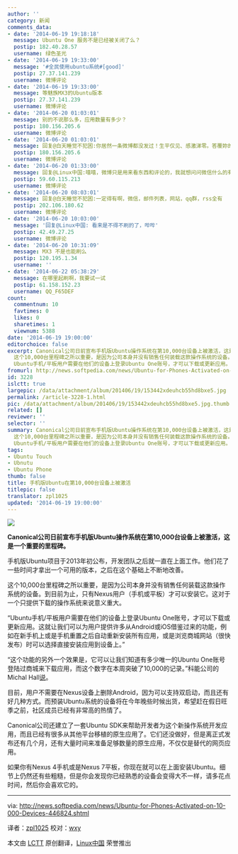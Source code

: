 ```yaml
---
author: ''
category: 新闻
comments_data:
- date: '2014-06-19 19:18:18'
  message: Ubuntu One 服务不是已经被关闭了么？
  postip: 182.40.28.57
  username: 绿色圣光
- date: '2014-06-19 19:33:00'
  message: '#全民使用ubuntu系统#[good]'
  postip: 27.37.141.239
  username: 微博评论
- date: '2014-06-19 19:33:00'
  message: 等魅族MX3的Ubuntu版本
  postip: 27.37.141.239
  username: 微博评论
- date: '2014-06-20 01:03:01'
  message: 别的不说那么多，应用数量有多少？
  postip: 180.156.205.6
  username: 微博评论
- date: '2014-06-20 01:03:01'
  message: 回复@白天睡觉不犯困:你居然一条微博都没发过！生平仅见、感激涕零。答覆妳的评论,应用不少,而且有不少是原生。
  postip: 180.156.205.6
  username: 微博评论
- date: '2014-06-20 01:33:00'
  message: 回复@Linux中国:嘻嘻，微博只是用来看东西和评论的，我就想问问微信什么的有吗
  postip: 59.60.115.213
  username: 微博评论
- date: '2014-06-20 08:03:01'
  message: 回复@白天睡觉不犯困:一定得有啊，微信，邮件列表，网站，qq群，rss全有
  postip: 202.106.180.62
  username: 微博评论
- date: '2014-06-20 10:03:00'
  message: '回复@Linux中国: 看来是不得不刷的了，哔哔'
  postip: 42.49.27.25
  username: 微博评论
- date: '2014-06-20 10:31:09'
  message: MX3 不是也能刷么
  postip: 120.195.1.34
  username: ''
- date: '2014-06-22 05:38:29'
  message: 在哪里起刷啊，我要试一试
  postip: 61.158.152.23
  username: QQ_F65DEF
count:
  commentnum: 10
  favtimes: 0
  likes: 0
  sharetimes: 1
  viewnum: 5388
date: '2014-06-19 19:00:00'
editorchoice: false
excerpt: Canonical公司日前宣布手机版Ubuntu操作系统在第10,000台设备上被激活，这是一个重要的里程碑。 手机版Ubuntu项目于2013年初公布，开发团队之后就一直在上面工作。他们花了一些时间才拿出一个可用的版本，之后在这个基础上不断地改善。
  这个10,000台里程碑之所以重要，是因为公司本身并没有销售任何装载这款操作系统的设备。到目前为止，只有Nexus用户（手机或平板）才可以安装它。这对于一个只提供下载的操作系统来说意义重大。
  Ubuntu手机/平板用户需要在他们的设备上登录Ubuntu One账号，才可以下载或更新应用。这就让我们可以为用户提
fromurl: http://news.softpedia.com/news/Ubuntu-for-Phones-Activated-on-10-000-Devices-446824.shtml
id: 3228
islctt: true
largepic: /data/attachment/album/201406/19/153442xdeuhcb55hd8bxe5.jpg
permalink: /article-3228-1.html
pic: /data/attachment/album/201406/19/153442xdeuhcb55hd8bxe5.jpg.thumb.jpg
related: []
reviewer: ''
selector: ''
summary: Canonical公司日前宣布手机版Ubuntu操作系统在第10,000台设备上被激活，这是一个重要的里程碑。 手机版Ubuntu项目于2013年初公布，开发团队之后就一直在上面工作。他们花了一些时间才拿出一个可用的版本，之后在这个基础上不断地改善。
  这个10,000台里程碑之所以重要，是因为公司本身并没有销售任何装载这款操作系统的设备。到目前为止，只有Nexus用户（手机或平板）才可以安装它。这对于一个只提供下载的操作系统来说意义重大。
  Ubuntu手机/平板用户需要在他们的设备上登录Ubuntu One账号，才可以下载或更新应用。这就让我们可以为用户提
tags:
- Ubuntu Touch
- Ubnutu
- Ubuntu Phone
thumb: false
title: 手机版Ubuntu在第10,000台设备上被激活
titlepic: false
translator: zpl1025
updated: '2014-06-19 19:00:00'
---
```


![](/data/attachment/album/201406/19/153442xdeuhcb55hd8bxe5.jpg)


**Canonical公司日前宣布手机版Ubuntu操作系统在第10,000台设备上被激活，这是一个重要的里程碑。**


手机版Ubuntu项目于2013年初公布，开发团队之后就一直在上面工作。他们花了一些时间才拿出一个可用的版本，之后在这个基础上不断地改善。


这个10,000台里程碑之所以重要，是因为公司本身并没有销售任何装载这款操作系统的设备。到目前为止，只有Nexus用户（手机或平板）才可以安装它。这对于一个只提供下载的操作系统来说意义重大。


“Ubuntu手机/平板用户需要在他们的设备上登录Ubuntu One账号，才可以下载或更新应用。这就让我们可以为用户提供许多从Android或iOS借鉴过来的功能，例如在新手机上或是手机重置之后自动重新安装所有应用，或是浏览商城网站（很快发布）时可以选择直接安装应用到设备上。”


“这个功能的另外一个效果是，它可以让我们知道有多少唯一的Ubuntu One账号登陆过商城来下载应用，而这个数字在本周突破了10,000的记录。”科能公司的Michal Hall[说](http://developer.ubuntu.com/2014/06/10000-users-of-ubuntu-phone/)。


目前，用户不需要在Nexus设备上删除Android，因为可以支持双启动，而且还有好几种方式。而预装Ubuntu系统的设备将在今年晚些时候出货，希望赶在假日旺季之前，社区成员已经有非常高的热情了。


Canonical公司还建立了一套Ubuntu SDK来帮助开发者为这个新操作系统开发应用，而且已经有很多从其他平台移植的原生应用了。它们还没做好，但是离正式发布还有几个月，还有大量时间来准备足够数量的原生应用，不仅仅是替代的网页应用。


如果你有Nexus 4手机或是Nexus 7平板，你现在就可以在上面安装Ubuntu。细节上仍然还有些粗糙，但是你会发现你已经熟悉的设备会变得大不一样，请多花点时间，然后你会喜欢它的。




---


via: <http://news.softpedia.com/news/Ubuntu-for-Phones-Activated-on-10-000-Devices-446824.shtml>


译者：[zpl1025](https://github.com/zpl1025) 校对：[wxy](https://github.com/wxy)


本文由 [LCTT](https://github.com/LCTT/TranslateProject) 原创翻译，[Linux中国](http://linux.cn/) 荣誉推出